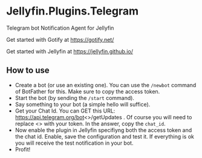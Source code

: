 # Jellyfin.Plugins.Telegram
Telegram bot Notification Agent for Jellyfin

Get started with Gotify at https://gotify.net/

Get started with Jellyfin at https://jellyfin.github.io/

## How to use

* Create a bot (or use an existing one). You can use the `/newbot` command of BotFather for this. Make sure to copy the access token.
* Start the bot (by sending the `/start` command).
* Say something to your bot (a simple hello will suffice).
* Get your Chat Id. You can GET this URL: https://api.telegram.org/bot<<YOUR TOAKEN>>/getUpdates . Of course you will need to replace <<YOUR TOKEN>> with your token. In the answer, copy the `chat_id`.
* Now enable the plugin in Jellyfin specifiyng both the access token and the chat id. Enable, save the configuration and test it. If everything is ok you will receive the test notification in your bot.
* Profit!